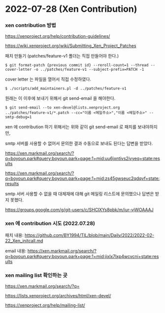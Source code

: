 # 2022-07-28 (Xen Contribution)

### xen contribution 방법

https://xenproject.org/help/contribution-guidelines/

https://wiki.xenproject.org/wiki/Submitting_Xen_Project_Patches

패치 만들기 (patches/feature-v1 폴더는 직접 만들어야 한다.)

```shell
$ git format-patch {previous commit id} --reroll-count=1 --thread --cover-letter -o ../patches/feature-v1 --subject-prefix=PATCH -1
```

cover letter 는 파일을 열어서 직접 수정하였다.

```shell
$ ./scripts/add_maintainers.pl -d ../patches/feature-v1
```

원래는 이 이후에 보내기 위해서 git send-email 을 해야한다. 

```shell
$ git send-email --to xen-devel@lists.xenproject.org ../patches/feature-v1/*.patch --cc="이름 <메일주소>","이름 <메일주소>" --smtp-debug=1
```

xen 에 contribution 하기 위해서는 위와 같이 git send-email 로 패치를 보내야하지만,

smtp 서버를 사용할 수 없어서 문의한 결과 수동으로 보내도 된다는 답변을 받았다.

https://xen.markmail.org/search/?q=boyoun.park#query:boyoun.park+page:1+mid:uu6jxntivs2ivyeq+state:results

https://xen.markmail.org/search/?q=boyoun.park#query:boyoun.park+page:1+mid:zs45gwseuc2qdqvf+state:results

smtp 서버 사용할 수 없을 때 대체재에 대해 git 메일링 리스트에 문의했으나 답변은 받지 못했다.

https://groups.google.com/g/git-users/c/SHClXYs8pbk/m/iur-vjWOAAAJ



### xen 에 contribution 시도 (2022.07.28)

패치 내용: https://github.com/BY1994/TIL/blob/main/Daily/2022/2022-02-22_Xen_initcall.md

email 내용: https://xen.markmail.org/search/?q=boyoun.park#query:boyoun.park+page:1+mid:jixlx7lxp4wcvcni+state:results



### xen mailing list 확인하는 곳

https://xen.markmail.org/search/?q=

https://lists.xenproject.org/archives/html/xen-devel/

https://xenproject.org/help/mailing-list/